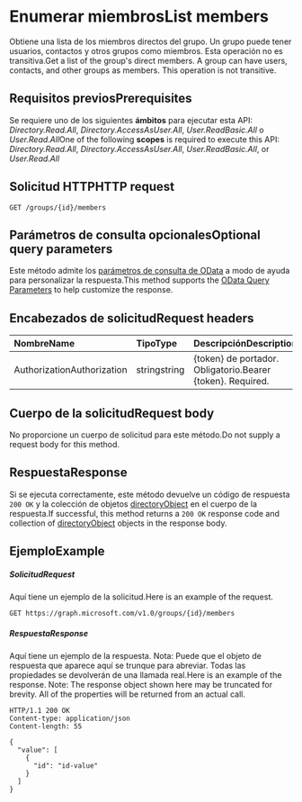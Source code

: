 # <a name="list-members"></a><span data-ttu-id="70e31-101">Enumerar miembros</span><span class="sxs-lookup"><span data-stu-id="70e31-101">List members</span></span>

<span data-ttu-id="70e31-p101">Obtiene una lista de los miembros directos del grupo. Un grupo puede tener usuarios, contactos y otros grupos como miembros. Esta operación no es transitiva.</span><span class="sxs-lookup"><span data-stu-id="70e31-p101">Get a list of the group's direct members. A group can have users, contacts, and other groups as members. This operation is not transitive.</span></span>
## <a name="prerequisites"></a><span data-ttu-id="70e31-105">Requisitos previos</span><span class="sxs-lookup"><span data-stu-id="70e31-105">Prerequisites</span></span>
<span data-ttu-id="70e31-106">Se requiere uno de los siguientes **ámbitos** para ejecutar esta API: *Directory.Read.All*, *Directory.AccessAsUser.All*, *User.ReadBasic.All* o *User.Read.All*</span><span class="sxs-lookup"><span data-stu-id="70e31-106">One of the following **scopes** is required to execute this API: *Directory.Read.All*, *Directory.AccessAsUser.All*, *User.ReadBasic.All*, or *User.Read.All*</span></span>
## <a name="http-request"></a><span data-ttu-id="70e31-107">Solicitud HTTP</span><span class="sxs-lookup"><span data-stu-id="70e31-107">HTTP request</span></span>
<!-- { "blockType": "ignored" } -->
```http
GET /groups/{id}/members
```
## <a name="optional-query-parameters"></a><span data-ttu-id="70e31-108">Parámetros de consulta opcionales</span><span class="sxs-lookup"><span data-stu-id="70e31-108">Optional query parameters</span></span>
<span data-ttu-id="70e31-109">Este método admite los [parámetros de consulta de OData](http://developer.microsoft.com/en-us/graph/docs/overview/query_parameters) a modo de ayuda para personalizar la respuesta.</span><span class="sxs-lookup"><span data-stu-id="70e31-109">This method supports the [OData Query Parameters](http://developer.microsoft.com/en-us/graph/docs/overview/query_parameters) to help customize the response.</span></span>
## <a name="request-headers"></a><span data-ttu-id="70e31-110">Encabezados de solicitud</span><span class="sxs-lookup"><span data-stu-id="70e31-110">Request headers</span></span>
| <span data-ttu-id="70e31-111">Nombre</span><span class="sxs-lookup"><span data-stu-id="70e31-111">Name</span></span>       | <span data-ttu-id="70e31-112">Tipo</span><span class="sxs-lookup"><span data-stu-id="70e31-112">Type</span></span> | <span data-ttu-id="70e31-113">Descripción</span><span class="sxs-lookup"><span data-stu-id="70e31-113">Description</span></span>|
|:-----------|:------|:----------|
| <span data-ttu-id="70e31-114">Authorization</span><span class="sxs-lookup"><span data-stu-id="70e31-114">Authorization</span></span>  | <span data-ttu-id="70e31-115">string</span><span class="sxs-lookup"><span data-stu-id="70e31-115">string</span></span>  | <span data-ttu-id="70e31-p102">{token} de portador. Obligatorio.</span><span class="sxs-lookup"><span data-stu-id="70e31-p102">Bearer {token}. Required.</span></span> |

## <a name="request-body"></a><span data-ttu-id="70e31-118">Cuerpo de la solicitud</span><span class="sxs-lookup"><span data-stu-id="70e31-118">Request body</span></span>
<span data-ttu-id="70e31-119">No proporcione un cuerpo de solicitud para este método.</span><span class="sxs-lookup"><span data-stu-id="70e31-119">Do not supply a request body for this method.</span></span>

## <a name="response"></a><span data-ttu-id="70e31-120">Respuesta</span><span class="sxs-lookup"><span data-stu-id="70e31-120">Response</span></span>

<span data-ttu-id="70e31-121">Si se ejecuta correctamente, este método devuelve un código de respuesta `200 OK` y la colección de objetos [directoryObject](../resources/directoryobject.md) en el cuerpo de la respuesta.</span><span class="sxs-lookup"><span data-stu-id="70e31-121">If successful, this method returns a `200 OK` response code and collection of [directoryObject](../resources/directoryobject.md) objects in the response body.</span></span>
## <a name="example"></a><span data-ttu-id="70e31-122">Ejemplo</span><span class="sxs-lookup"><span data-stu-id="70e31-122">Example</span></span>
##### <a name="request"></a><span data-ttu-id="70e31-123">Solicitud</span><span class="sxs-lookup"><span data-stu-id="70e31-123">Request</span></span>
<span data-ttu-id="70e31-124">Aquí tiene un ejemplo de la solicitud.</span><span class="sxs-lookup"><span data-stu-id="70e31-124">Here is an example of the request.</span></span>
<!-- {
  "blockType": "request",
  "name": "get_members"
}-->
```http
GET https://graph.microsoft.com/v1.0/groups/{id}/members
```
##### <a name="response"></a><span data-ttu-id="70e31-125">Respuesta</span><span class="sxs-lookup"><span data-stu-id="70e31-125">Response</span></span>
<span data-ttu-id="70e31-p103">Aquí tiene un ejemplo de la respuesta. Nota: Puede que el objeto de respuesta que aparece aquí se trunque para abreviar. Todas las propiedades se devolverán de una llamada real.</span><span class="sxs-lookup"><span data-stu-id="70e31-p103">Here is an example of the response. Note: The response object shown here may be truncated for brevity. All of the properties will be returned from an actual call.</span></span>
<!-- {
  "blockType": "response",
  "truncated": true,
  "@odata.type": "microsoft.graph.directoryObject",
  "isCollection": true
} -->
```http
HTTP/1.1 200 OK
Content-type: application/json
Content-length: 55

{
  "value": [
    {
      "id": "id-value"
    }
  ]
}
```

<!-- uuid: 8fcb5dbc-d5aa-4681-8e31-b001d5168d79
2015-10-25 14:57:30 UTC -->
<!-- {
  "type": "#page.annotation",
  "description": "List members",
  "keywords": "",
  "section": "documentation",
  "tocPath": ""
}-->